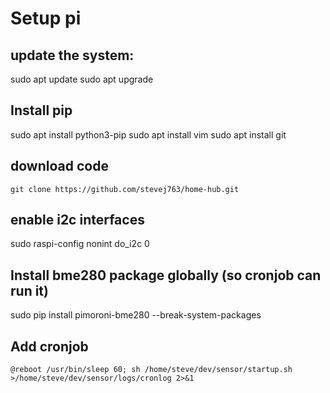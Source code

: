 # Setup pi

## update the system:
sudo apt update
sudo apt upgrade
## Install pip
sudo apt install python3-pip
sudo apt install vim
sudo apt install git
## download code
`git clone https://github.com/stevej763/home-hub.git`
## enable i2c interfaces
sudo raspi-config nonint do_i2c 0
## Install bme280 package globally (so cronjob can run it)
sudo pip install pimoroni-bme280 --break-system-packages
## Add cronjob
`@reboot /usr/bin/sleep 60; sh /home/steve/dev/sensor/startup.sh >/home/steve/dev/sensor/logs/cronlog 2>&1`

